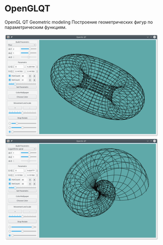 # OpenGLQT
OpenGL QT Geometric modeling
Построение геометрических фигур по параметрическим функциям.

![programm](screenshots/img_programm1.png)
![programm](screenshots/img_programm2.png)
